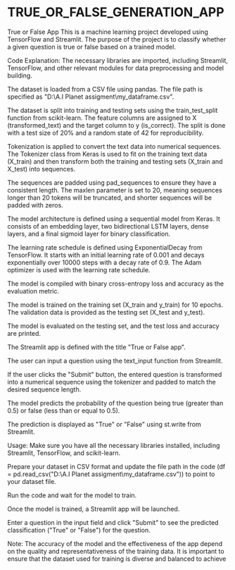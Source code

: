 # TRUE_OR_FALSE_GENERATION_APP

True or False App
This is a machine learning project developed using TensorFlow and Streamlit. The purpose of the project is to classify whether a given question is true or false based on a trained model.

Code Explanation:
The necessary libraries are imported, including Streamlit, TensorFlow, and other relevant modules for data preprocessing and model building.

The dataset is loaded from a CSV file using pandas. The file path is specified as "D:\A.I Planet assigment\my_dataframe.csv".

The dataset is split into training and testing sets using the train_test_split function from scikit-learn. The feature columns are assigned to X (transformed_text) and the target column to y (is_correct). The split is done with a test size of 20% and a random state of 42 for reproducibility.

Tokenization is applied to convert the text data into numerical sequences. The Tokenizer class from Keras is used to fit on the training text data (X_train) and then transform both the training and testing sets (X_train and X_test) into sequences.

The sequences are padded using pad_sequences to ensure they have a consistent length. The maxlen parameter is set to 20, meaning sequences longer than 20 tokens will be truncated, and shorter sequences will be padded with zeros.

The model architecture is defined using a sequential model from Keras. It consists of an embedding layer, two bidirectional LSTM layers, dense layers, and a final sigmoid layer for binary classification.

The learning rate schedule is defined using ExponentialDecay from TensorFlow. It starts with an initial learning rate of 0.001 and decays exponentially over 10000 steps with a decay rate of 0.9. The Adam optimizer is used with the learning rate schedule.

The model is compiled with binary cross-entropy loss and accuracy as the evaluation metric.

The model is trained on the training set (X_train and y_train) for 10 epochs. The validation data is provided as the testing set (X_test and y_test).

The model is evaluated on the testing set, and the test loss and accuracy are printed.

The Streamlit app is defined with the title "True or False app".

The user can input a question using the text_input function from Streamlit.

If the user clicks the "Submit" button, the entered question is transformed into a numerical sequence using the tokenizer and padded to match the desired sequence length.

The model predicts the probability of the question being true (greater than 0.5) or false (less than or equal to 0.5).

The prediction is displayed as "True" or "False" using st.write from Streamlit.

Usage:
Make sure you have all the necessary libraries installed, including Streamlit, TensorFlow, and scikit-learn.

Prepare your dataset in CSV format and update the file path in the code (df = pd.read_csv("D:\A.I Planet assigment\my_dataframe.csv")) to point to your dataset file.

Run the code and wait for the model to train.

Once the model is trained, a Streamlit app will be launched.

Enter a question in the input field and click "Submit" to see the predicted classification ("True" or "False") for the question.

Note: The accuracy of the model and the effectiveness of the app depend on the quality and representativeness of the training data. It is important to ensure that the dataset used for training is diverse and balanced to achieve
